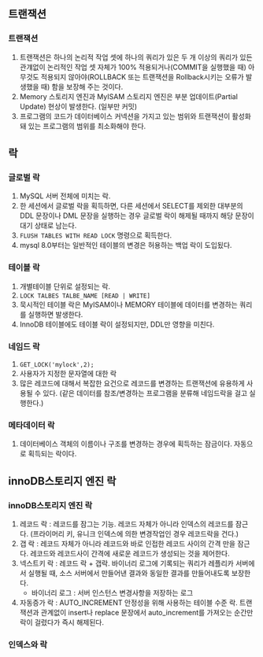 ## 트랜잭션
### 트랜잭션
1. 트랜잭션은 하나의 논리적 작업 셋에 하나의 쿼리가 있은 두 개 이상의 쿼리가 있든 관걔없이 논리적인 작업 셋 자체가 100% 적용되거나(COMMIT을 실행했을 때) 아무것도 적용되지 않아야(ROLLBACK 또는 트랜잭션을 Rollback시키는 오류가 발생했을 때) 함을 보장해 주는 것이다.
2. Memory 스토리지 엔진과 MyISAM 스토리지 엔진은 부분 업데이트(Partial Update) 현상이 발생한다. (일부만 커밋)
3. 프로그램의 코드가 데이터베이스 커넥션을 가지고 있는 범위와 트랜잭션이 활성화돼 있는 프로그램의 범위를 최소화해야 한다.

## 락
### 글로벌 락
1. MySQL 서버 전체에 미치는 락.
2. 한 세션에서 글로벌 락을 획득하면, 다른 세션에서 SELECT를 제외한 대부분의 DDL 문장이나 DML 문장을 실행하는 경우 글로벌 락이 해제될 때까지 해당 문장이 대기 상태로 남는다.
3. `FLUSH TABLES WITH READ LOCK` 명령으로 획득한다.
4. mysql 8.0부터는 일반적인 테이블의 변경은 허용하는 백업 락이 도입됬다. 
### 테이블 락
1. 개별테이블 단위로 설정되는 락.
2. `LOCK TALBES TALBE_NAME [READ | WRITE]`
3. 묵시적인 테이블 락은 MyISAM이나 MEMORY 테이블에 데이터를 변경하는 쿼리를 실행하면 발생한다.
4. InnoDB 테이블에도 테이블 락이 설정되지만, DDL만 영향을 미친다.
### 네임드 락
1. `GET_LOCK('mylock',2);`
2. 사용자가 지정한 문자열에 대한 락
3. 많은 레코드에 대해서 복잡한 요건으로 레코드를 변경하는 트랜잭션에 유용하게 사용될 수 있다. (같은 데이터를 참조/변경하는 프로그램을 분류해 네임드락을 걸고 실행한다.)
### 메타데이터 락
1. 데이터베이스 객체의 이름이나 구조를 변경하는 경우에 획득하는 잠금이다. 자동으로 획득되는 락이다.

## innoDB스토리지 엔진 락
### innoDB스토리지 엔진 락
1. 레코드 락 : 레코드를 잠그는 기능. 레코드 자체가 아니라 인덱스의 레코드를 잠근다. (프라이머리 키, 유니크 인덱스에 의한 변경작업인 경우 레코드락을 건다.)
2. 갭 락 : 레코드 자체가 아니라 레코드와 바로 인접한 레코드 사이의 간격 만을 잠근다. 레코드와 레코드사이 간격에 새로운 레코드가 생성되는 것을 제어한다.
3. 넥스트키 락 : 레코드 락 + 갭락. 바이너리 로그에 기록되는 쿼리가 레플리카 서버에서 실행될 때, 소스 서버에서 만들어낸 결과와 동일한 결과를 만들어내도록 보장한다.
   - 바이너리 로그 : 서버 인스턴스 변경사항을 저장하는 로그
4. 자동증가 락 : AUTO_INCREMENT 안정성을 위해 사용하는 테이블 수준 락. 트랜잭션과 관계없이 insert나 replace 문장에서 auto_increment를 가져오는 순간만 락이 걸렸다가 즉시 해제된다.
### 인덱스와 락
